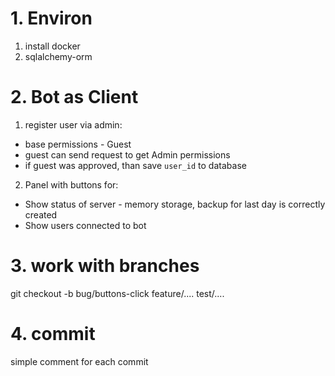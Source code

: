 # 1. Environ

1. install docker
2. sqlalchemy-orm

# 2. Bot as Client
1. register user via admin:
  * base permissions - Guest
  * guest can send request to get Admin permissions
  * if guest was approved, than save `user_id` to database
2. Panel with buttons for:
  * Show status of server - memory storage, backup for last day is correctly created
  * Show users connected to bot 

# 3. work with branches
git checkout -b bug/buttons-click
feature/....
test/....

# 4. commit
simple comment for each commit